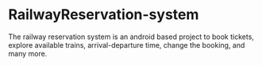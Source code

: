 # RailwayReservation-system

The railway reservation system is an android based project to book tickets, explore available trains, arrival-departure time, change the booking, and many more. 
